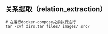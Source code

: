 关系提取（relation_extraction）
-----------------------------


```
# 在运行docker-compose之前执行这行
tar -cvf dirs.tar files/ images/ src/
```